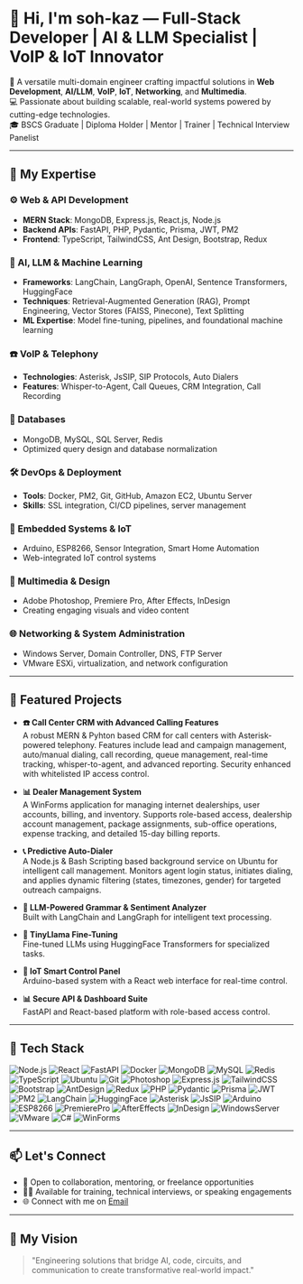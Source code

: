 # 👋 Hi, I'm soh-kaz — Full-Stack Developer | AI & LLM Specialist | VoIP & IoT Innovator

🎯 A versatile multi-domain engineer crafting impactful solutions in **Web Development**, **AI/LLM**, **VoIP**, **IoT**, **Networking**, and **Multimedia**.  
💻 Passionate about building scalable, real-world systems powered by cutting-edge technologies.  
🎓 BSCS Graduate | Diploma Holder | Mentor | Trainer | Technical Interview Panelist  

---

## 🧠 My Expertise

### ⚙️ Web & API Development
- **MERN Stack**: MongoDB, Express.js, React.js, Node.js  
- **Backend APIs**: FastAPI, PHP, Pydantic, Prisma, JWT, PM2  
- **Frontend**: TypeScript, TailwindCSS, Ant Design, Bootstrap, Redux  

### 🤖 AI, LLM & Machine Learning
- **Frameworks**: LangChain, LangGraph, OpenAI, Sentence Transformers, HuggingFace  
- **Techniques**: Retrieval-Augmented Generation (RAG), Prompt Engineering, Vector Stores (FAISS, Pinecone), Text Splitting  
- **ML Expertise**: Model fine-tuning, pipelines, and foundational machine learning  

### ☎️ VoIP & Telephony
- **Technologies**: Asterisk, JsSIP, SIP Protocols, Auto Dialers  
- **Features**: Whisper-to-Agent, Call Queues, CRM Integration, Call Recording  

### 🧮 Databases
- MongoDB, MySQL, SQL Server, Redis  
- Optimized query design and database normalization  

### 🛠️ DevOps & Deployment
- **Tools**: Docker, PM2, Git, GitHub, Amazon EC2, Ubuntu Server  
- **Skills**: SSL integration, CI/CD pipelines, server management  

### 🔌 Embedded Systems & IoT
- Arduino, ESP8266, Sensor Integration, Smart Home Automation  
- Web-integrated IoT control systems  

### 🎨 Multimedia & Design
- Adobe Photoshop, Premiere Pro, After Effects, InDesign  
- Creating engaging visuals and video content  

### 🌐 Networking & System Administration
- Windows Server, Domain Controller, DNS, FTP Server  
- VMware ESXi, virtualization, and network configuration  

---

## 🚀 Featured Projects

- **☎️ Call Center CRM with Advanced Calling Features**  
  A robust MERN & Pyhton based CRM for call centers with Asterisk-powered telephony. Features include lead and campaign management, auto/manual dialing, call recording, queue management, real-time tracking, whisper-to-agent, and advanced reporting. Security enhanced with whitelisted IP access control.  


- **📊 Dealer Management System**  
  A WinForms application for managing internet dealerships, user accounts, billing, and inventory. Supports role-based access, dealership account management, package assignments, sub-office operations, expense tracking, and detailed 15-day billing reports.  
  

- **📞 Predictive Auto-Dialer**  
  A Node.js & Bash Scripting based background service on Ubuntu for intelligent call management. Monitors agent login status, initiates dialing, and applies dynamic filtering (states, timezones, gender) for targeted outreach campaigns.  
  

- **🤖 LLM-Powered Grammar & Sentiment Analyzer**  
  Built with LangChain and LangGraph for intelligent text processing.  
  

- **🧠 TinyLlama Fine-Tuning**  
  Fine-tuned LLMs using HuggingFace Transformers for specialized tasks.  
  

- **📡 IoT Smart Control Panel**  
  Arduino-based system with a React web interface for real-time control.  
  

- **📊 Secure API & Dashboard Suite**  
  FastAPI and React-based platform with role-based access control.  
  

---

## 🧰 Tech Stack
![Node.js](https://img.shields.io/badge/-Node.js-black?style=flat-square&logo=node.js)
![React](https://img.shields.io/badge/-React-black?style=flat-square&logo=react)
![FastAPI](https://img.shields.io/badge/-FastAPI-black?style=flat-square&logo=fastapi)
![Docker](https://img.shields.io/badge/-Docker-black?style=flat-square&logo=docker)
![MongoDB](https://img.shields.io/badge/-MongoDB-black?style=flat-square&logo=mongodb)
![MySQL](https://img.shields.io/badge/-MySQL-black?style=flat-square&logo=mysql)
![Redis](https://img.shields.io/badge/-Redis-black?style=flat-square&logo=redis)
![TypeScript](https://img.shields.io/badge/-TypeScript-black?style=flat-square&logo=typescript)
![Ubuntu](https://img.shields.io/badge/-Ubuntu-black?style=flat-square&logo=ubuntu)
![Git](https://img.shields.io/badge/-Git-black?style=flat-square&logo=git)
![Photoshop](https://img.shields.io/badge/-Photoshop-black?style=flat-square&logo=adobe-photoshop)
![Express.js](https://img.shields.io/badge/-Express.js-black?style=flat-square&logo=express)
![TailwindCSS](https://img.shields.io/badge/-TailwindCSS-black?style=flat-square&logo=tailwindcss)
![Bootstrap](https://img.shields.io/badge/-Bootstrap-black?style=flat-square&logo=bootstrap)
![AntDesign](https://img.shields.io/badge/-Ant_Design-black?style=flat-square&logo=ant-design)
![Redux](https://img.shields.io/badge/-Redux-black?style=flat-square&logo=redux)
![PHP](https://img.shields.io/badge/-PHP-black?style=flat-square&logo=php)
![Pydantic](https://img.shields.io/badge/-Pydantic-black?style=flat-square&logo=pydantic)
![Prisma](https://img.shields.io/badge/-Prisma-black?style=flat-square&logo=prisma)
![JWT](https://img.shields.io/badge/-JWT-black?style=flat-square&logo=jsonwebtokens)
![PM2](https://img.shields.io/badge/-PM2-black?style=flat-square&logo=pm2)
![LangChain](https://img.shields.io/badge/-LangChain-black?style=flat-square&logo=langchain)
![HuggingFace](https://img.shields.io/badge/-HuggingFace-black?style=flat-square&logo=huggingface)
![Asterisk](https://img.shields.io/badge/-Asterisk-black?style=flat-square&logo=asterisk)
![JsSIP](https://img.shields.io/badge/-JsSIP-black?style=flat-square&logo=js-square)
![Arduino](https://img.shields.io/badge/-Arduino-black?style=flat-square&logo=arduino)
![ESP8266](https://img.shields.io/badge/-ESP8266-black?style=flat-square&logo=arduino)
![PremierePro](https://img.shields.io/badge/-Premiere_Pro-black?style=flat-square&logo=adobe-premiere-pro)
![AfterEffects](https://img.shields.io/badge/-After_Effects-black?style=flat-square&logo=adobe-after-effects)
![InDesign](https://img.shields.io/badge/-InDesign-black?style=flat-square&logo=adobe-indesign)
![WindowsServer](https://img.shields.io/badge/-Windows_Server-black?style=flat-square&logo=windows-server)
![VMware](https://img.shields.io/badge/-VMware-black?style=flat-square&logo=vmware)
![C#](https://img.shields.io/badge/-C%23-black?style=flat-square&logo=c-sharp)
![WinForms](https://img.shields.io/badge/-WinForms-black?style=flat-square&logo=dotnet)

---

## 📫 Let's Connect
- 📩 Open to collaboration, mentoring, or freelance opportunities  
- 🧑‍🏫 Available for training, technical interviews, or speaking engagements  
- 🌐 Connect with me on [Email](mailto:agha.suhail96@gmail.com)  

---

## 🧭 My Vision
> "Engineering solutions that bridge AI, code, circuits, and communication to create transformative real-world impact."
